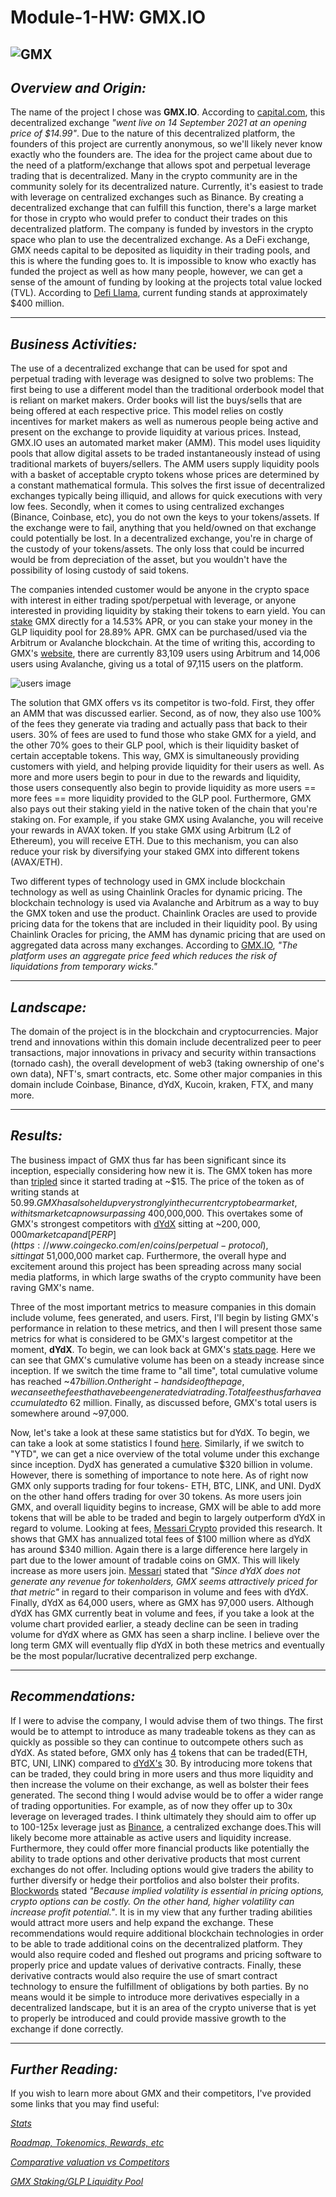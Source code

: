 # **Module-1-HW: GMX.IO**
![GMX](Images/gmx.jpg)
---
## *Overview and Origin:*
The name of the project I chose was **GMX.IO**. According to [capital.com](https://capital.com/gmx-price-prediction), this decentralized exchange *"went live on 14 September 2021 at an opening price of $14.99"*. Due to the nature of this decentralized platform, the founders of this project are currently anonymous, so we'll likely never know exactly who the founders are. The idea for the project came about due to the need of a platform/exchange that allows spot and perpetual leverage trading that is decentralized. Many in the crypto community are in the community solely for its decentralized nature. Currently, it's easiest to trade with leverage on centralized exchanges such as Binance. By creating a decentralized exchange that can fulfill this function, there's a large market for those in crypto who would prefer to conduct their trades on this decentralized platform. The company is funded by investors in the crypto space who plan to use the decentralized exchange. As a DeFi exchange, GMX needs capital to be deposited as liquidity in their trading pools, and this is where the funding goes to. It is impossible to know who exactly has funded the project as well as how many people, however, we can get a sense of the amount of funding by looking at the projects total value locked (TVL). According to [Defi Llama](https://defillama.com/protocol/gmx), current funding stands at approximately $400 million. 

---
## *Business Activities:*
The use of a decentralized exchange that can be used for spot and perpetual trading with leverage was designed to solve two problems: The first being to use a different model than the traditional orderbook model that is reliant on market makers. Order books will list the buys/sells that are being offered at each respective price. This model relies on costly incentives for market makers as well as numerous people being active and present on the exchange to provide liquidity at various prices. Instead, GMX.IO uses an automated market maker (AMM). This model uses liquidity pools that allow digital assets to be traded instantaneously instead of using traditional markets of buyers/sellers. The AMM users supply liquidity pools with a basket of acceptable crypto tokens whose prices are determined by a constant mathematical formula. This solves the first issue of decentralized exchanges typically being illiquid, and allows for quick executions with very low fees. Secondly, when it comes to using centralized exchanges (Binance, Coinbase, etc), you do not own the keys to your tokens/assets. If the exchange were to fail, anything that you held/owned on that exchange could potentially be lost. In a decentralized exchange, you're in charge of the custody of your tokens/assets. The only loss that could be incurred would be from depreciation of the asset, but you wouldn't have the possibility of losing custody of said tokens.
>
The companies intended customer would be anyone in the crypto space with interest in either trading spot/perpetual with leverage, or anyone interested in providing liquidity by staking their tokens to earn yield. You can [stake](https://app.gmx.io/#/earn) GMX directly for a 14.53% APR, or you can stake your money in the GLP liquidity pool for 28.89% APR. GMX can be purchased/used via the Arbitrum or Avalanche blockchain. At the time of writing this, according to GMX's [website](https://stats.gmx.io/), there are currently 83,109 users using Arbitrum and 14,006 users using Avalanche, giving us a total of 97,115 users on the platform. 
>
![users image](Images/Users.PNG)
>
The solution that GMX offers vs its competitor is two-fold. First, they offer an AMM that was discussed earlier. Second, as of now, they also use 100% of the fees they generate via trading and actually pass that back to their users. 30% of fees are used to fund those who stake GMX for a yield, and the other 70% goes to their GLP pool, which is their liquidity basket of certain acceptable tokens. This way, GMX is simultaneously providing customers with yield, and helping provide liquidity for their users as well. As more and more users begin to pour in due to the rewards and liquidity, those users consequently also begin to provide liquidity as more users == more fees == more liquidity provided to the GLP pool. Furthermore, GMX also pays out their staking yield in the native token of the chain that you're staking on. For example, if you stake GMX using Avalanche, you will receive your rewards in AVAX token. If you stake GMX using Arbitrum (L2 of Ethereum), you will receive ETH. Due to this mechanism, you can also reduce your risk by diversifying your staked GMX into different tokens (AVAX/ETH).
>
Two different types of technology used in GMX include blockchain technology as well as using Chainlink Oracles for dynamic pricing. The blockchain technology is used via Avalanche and Arbitrum as a way to buy the GMX token and use the product. Chainlink Oracles are used to provide pricing data for the tokens that are included in their liquidity pool. By using Chainlink Oracles for pricing, the AMM has dynamic pricing that are used on aggregated data across many exchanges. According to [GMX.IO](https://gmxio.gitbook.io/gmx/trading), *"The platform uses an aggregate price feed which reduces the risk of liquidations from temporary wicks."*
 

---
## *Landscape:*
The domain of the project is in the blockchain and cryptocurrencies. Major trend and innovations within this domain include decentralized peer to peer transactions, major innovations in privacy and security within transactions (tornado cash), the overall development of web3 (taking ownership of one's own data), NFT's, smart contracts, etc. Some other major companies in this domain include Coinbase, Binance, dYdX, Kucoin, kraken, FTX, and many more.

---
## *Results:*
The business impact of GMX thus far has been significant since its inception, especially considering how new it is. The GMX token has more than [tripled](https://www.coingecko.com/en/coins/gmx) since it started trading at ~$15. The price of the token as of writing stands at $50.99. GMX has also held up very strongly in the current crypto bear market, with its market cap now surpassing ~$400,000,000. This overtakes some of GMX's strongest competitors with [dYdX](https://www.coingecko.com/en/coins/dydx) sitting at ~$200,000,000 market cap and [PERP](https://www.coingecko.com/en/coins/perpetual-protocol), sitting at ~$51,000,000 market cap. Furthermore, the overall hype and excitement around this project has been spreading across many social media platforms, in which large swaths of the crypto community have been raving GMX's name. 
>
Three of the most important metrics to measure companies in this domain include volume, fees generated, and users. First, I'll begin by listing GMX's performance in relation to these metrics, and then I will present those same metrics for what is considered to be GMX's largest competitor at the moment, **dYdX**. To begin, we can look back at GMX's [stats page](https://stats.gmx.io/). Here we can see that GMX's cumulative volume has been on a steady increase since inception. If we switch the time frame to "all time", total cumulative volume has reached ~$47 billion. On the right-hand side of the page, we can see the fees that have been generated via trading. Total fees thus far have accumulated to ~$62 million. Finally, as discussed before, GMX's total users is somewhere around ~97,000.
>
Now, let's take a look at these same statistics but for dYdX. To begin, we can take a look at some statistics I found [here](https://nomics.com/exchanges/dydx). Similarly, if we switch to "YTD", we can get a nice overview of the total volume under this exchange since inception. DydX has generated a cumulative $320 billion in volume. However, there is something of importance to note here. As of right now GMX only supports trading for four tokens- ETH, BTC, LINK, and UNI. DydX on the other hand offers trading for over 30 tokens. As more users join GMX, and overall liquidity begins to increase, GMX will be able to add more tokens that will be able to be traded and begin to largely outperform dYdX in regard to volume. Looking at fees, [Messari Crypto](https://twitter.com/MessariCrypto/status/1561518532646514689) provided this research. It shows that GMX has annualized total fees of $100 million where as dYdX has around $340 million. Again there is a large difference here largely in part due to the lower amount of tradable coins on GMX. This will likely increase as more users join. [Messari](https://twitter.com/MessariCrypto/status/1561518532646514689) stated that *"Since dYdX does not generate any revenue for tokenholders, GMX seems attractively priced for that metric"* in regard to their comparison in volume and fees with dYdX. Finally, dYdX as 64,000 users, where as GMX has 97,000 users. Although dYdX has GMX currently beat in volume and fees, if you take a look at the volume chart provided earlier, a steady decline can be seen in trading volume for dYdX where as GMX has seen a sharp incline. I believe over the long term GMX will eventually flip dYdX in both these metrics and eventually be the most popular/lucrative decentralized perp exchange.

---
## *Recommendations:*
If I were to advise the company, I would advise them of two things. The first would be to attempt to introduce as many tradeable tokens as they can as quickly as possible so they can continue to outcompete others such as dYdX. As stated before, GMX only has [4](https://app.gmx.io/#/trade) tokens that can be traded(ETH, BTC, UNI, LINK) compared to [dYdX's](https://dydx.exchange/) 30. By introducing more tokens that can be traded, they could bring in more users and thus more liquidity and then increase the volume on their exchange, as well as bolster their fees generated. The second thing I would advise would be to offer a wider range of trading opportunities. For example, as of now they offer up to 30x leverage on leveraged trades. I think ultimately they should aim to offer up to 100-125x leverage just as [Binance](https://www.binance.com/en/futures/trading-rules/perpetual/leverage-margin), a centralized exchange does.This will likely become more attainable as active users and liquidity increase. Furthermore, they could offer more financial products like potentially the ability to trade options and other derivative products that most current exchanges do not offer. Including options would give traders the ability to further diversify or hedge their portfolios and also bolster their profits. [Blockwords](https://blockworks.co/the-investors-guide-to-crypto-options-trading/#:~:text=Options%20trading%20in%20crypto%20markets,introduced%20SOL%20pairs%20in%202022.) stated *"Because implied volatility is essential in pricing options, crypto options can be costly. On the other hand, higher volatility can increase profit potential."*. It is in my view that any further trading abilities would attract more users and help expand the exchange. These recommendations would require additional blockchain technologies in order to be able to trade additional coins on the decentralized platform. They would also require coded and fleshed out programs and pricing software to properly price and update values of derivative contracts. Finally, these derivative contracts would also require the use of smart contract technology to ensure the fulfillment of obligations by both parties. By no means would it be simple to introduce more derivatives especially in a decentralized landscape, but it is an area of the crypto universe that is yet to properly be introduced and could provide massive growth to the exchange if done correctly. 

---
## *Further Reading:*
If you wish to learn more about GMX and their competitors, I've provided some links that you may find useful:
>
*[Stats](https://stats.gmx.io/)*
>
*[Roadmap, Tokenomics, Rewards, etc](https://gmxio.gitbook.io/gmx/)*
>
*[Comparative valuation vs Competitors](https://research.thetie.io/gmx-valuation-vs-dydx/#GMX_vs_Peers)*
>
*[GMX Staking/GLP Liquidity Pool](https://chaindebrief.com/all-you-need-to-know-about-gmx/)*
